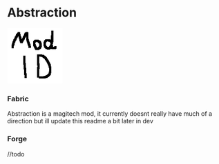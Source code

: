# Abstraction 
![](src/main/resources/assets/abstraction/icon.png)
### Fabric
Abstraction is a magitech mod, it currently doesnt really have much of a direction but ill update this readme a bit later in dev

### Forge
//todo